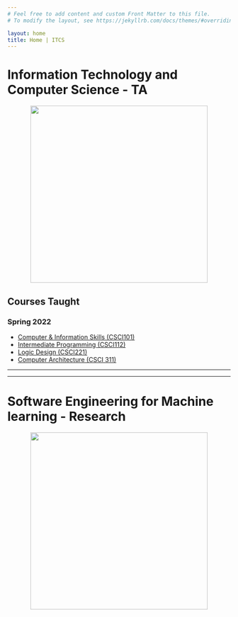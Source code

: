 ```yaml
---
# Feel free to add content and custom Front Matter to this file.
# To modify the layout, see https://jekyllrb.com/docs/themes/#overriding-theme-defaults

layout: home
title: Home | ITCS
---
```


# Information Technology and Computer Science - TA

<p align="center"><img src="https://scontent.fcai1-2.fna.fbcdn.net/v/t1.6435-9/116426020_103571738121410_7798782995092997135_n.jpg?_nc_cat=104&ccb=1-5&_nc_sid=e3f864&_nc_eui2=AeHOmBosvFLBGjJ-SpyNfLx0a3khTMimxJNreSFMyKbEk-2f3OwfQqkdj0UEeNxLLfY6jZ8cffHDPK2nqnh5WOpB&_nc_ohc=Lya0LgXl0RgAX9qpGzv&_nc_ht=scontent.fcai1-2.fna&oh=00_AT9dxcPGuhZi08koo_zahy34OdcLoNSOVweBuywjEQ9IYg&oe=623603B9" width="400"></p>

## Courses Taught

### Spring 2022

- [Computer & Information Skills (CSCI101)](./csci101.md)
- [Intermediate Programming (CSCI112)](./csci112.md)
- [Logic Design (CSCI221)](./csci221.md)
- [Computer Architecture (CSCI 311)](./csci311.md)

---
---
# Software Engineering for Machine learning - Research

<p align="center"><img src="https://wallpaperaccess.com/full/1846921.jpg" width="400"></p>

